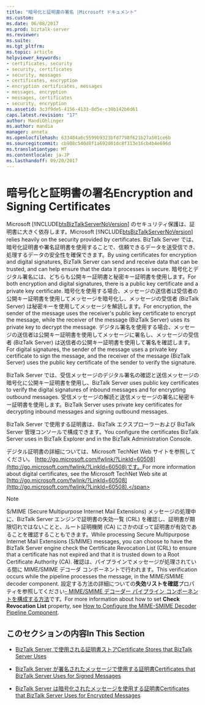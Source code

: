 ```yaml
---
title: "暗号化と証明書の署名 |Microsoft ドキュメント"
ms.custom: 
ms.date: 06/08/2017
ms.prod: biztalk-server
ms.reviewer: 
ms.suite: 
ms.tgt_pltfrm: 
ms.topic: article
helpviewer_keywords:
- certificates, security
- security, certificates
- security, messages
- certificates, encryption
- encryption certificates, messages
- messages, encryption
- messages, certificates
- security, encryption
ms.assetid: 3c3f9de5-4156-4133-8d5e-c30b142b6d61
caps.latest.revision: "17"
author: MandiOhlinger
ms.author: mandia
manager: anneta
ms.openlocfilehash: 633484a6c5599b9323bfd7798f621b27a501ce6b
ms.sourcegitcommit: cb908c540d8f1a692d01dc8f313e16cb4b4e696d
ms.translationtype: MT
ms.contentlocale: ja-JP
ms.lasthandoff: 09/20/2017
---
```

# <a name="encryption-and-signing-certificates"></a><span data-ttu-id="031a8-102">暗号化と証明書の署名</span><span class="sxs-lookup"><span data-stu-id="031a8-102">Encryption and Signing Certificates</span></span>
<span data-ttu-id="031a8-103">Microsoft [!INCLUDE[btsBizTalkServerNoVersion](../includes/btsbiztalkservernoversion-md.md)] のセキュリティ保護は、証明書に大きく依存します。</span><span class="sxs-lookup"><span data-stu-id="031a8-103">Microsoft [!INCLUDE[btsBizTalkServerNoVersion](../includes/btsbiztalkservernoversion-md.md)] relies heavily on the security provided by certificates.</span></span> <span data-ttu-id="031a8-104">BizTalk Server では、暗号化証明書や署名証明書を使用することで、信頼できるデータを送受信でき、処理するデータの安全性を確保できます。</span><span class="sxs-lookup"><span data-stu-id="031a8-104">By using certificates for encryption and digital signatures, BizTalk Server can send and receive data that can be trusted, and can help ensure that the data it processes is secure.</span></span> <span data-ttu-id="031a8-105">暗号化とデジタル署名には、どちらも公開キー証明書と秘密キー証明書を使用します。</span><span class="sxs-lookup"><span data-stu-id="031a8-105">For both encryption and digital signatures, there is a public key certificate and a private key certificate.</span></span> <span data-ttu-id="031a8-106">暗号化を使用する場合、メッセージの送信者は受信者の公開キー証明書を使用してメッセージを暗号化し、メッセージの受信者 (BizTalk Server) は秘密キーを使用してメッセージを解読します。</span><span class="sxs-lookup"><span data-stu-id="031a8-106">For encryption, the sender of the message uses the receiver's public key certificate to encrypt the message, while the receiver of the message (BizTalk Server) uses its private key to decrypt the message.</span></span> <span data-ttu-id="031a8-107">デジタル署名を使用する場合、メッセージの送信者は公開キー証明書を使用してメッセージに署名し、メッセージの受信者 (BizTalk Server) は送信者の公開キー証明書を使用して署名を確認します。</span><span class="sxs-lookup"><span data-stu-id="031a8-107">For digital signatures, the sender of the message uses a private key certificate to sign the message, and the receiver of the message (BizTalk Server) uses the public key certificate of the sender to verify the signature.</span></span>  
  
 <span data-ttu-id="031a8-108">BizTalk Server では、受信メッセージのデジタル署名の確認と送信メッセージの暗号化に公開キー証明書を使用し、</span><span class="sxs-lookup"><span data-stu-id="031a8-108">BizTalk Server uses public key certificates to verify the digital signatures of inbound messages and for encrypting outbound messages.</span></span> <span data-ttu-id="031a8-109">受信メッセージの解読と送信メッセージの署名に秘密キー証明書を使用します。</span><span class="sxs-lookup"><span data-stu-id="031a8-109">BizTalk Server uses private key certificates for decrypting inbound messages and signing outbound messages.</span></span>  
  
 <span data-ttu-id="031a8-110">BizTalk Server で使用する証明書は、BizTalk エクスプローラーおよび BizTalk Server 管理コンソールで構成できます。</span><span class="sxs-lookup"><span data-stu-id="031a8-110">You configure the certificates BizTalk Server uses in BizTalk Explorer and in the BizTalk Administration Console.</span></span>  
  
 <span data-ttu-id="031a8-111">デジタル証明書の詳細については、Microsoft TechNet Web サイトを参照してください。 [http://go.microsoft.com/fwlink/?LinkId=60508](http://go.microsoft.com/fwlink/?LinkId=60508)です。</span><span class="sxs-lookup"><span data-stu-id="031a8-111">For more information about digital certificates, see the Microsoft TechNet Web site at [http://go.microsoft.com/fwlink/?LinkId=60508](http://go.microsoft.com/fwlink/?LinkId=60508).</span></span>  
  
> [!NOTE]
>  <span data-ttu-id="031a8-112">S/MIME (Secure Multipurpose Internet Mail Extensions) メッセージの処理中に、BizTalk Server エンジンで証明書の失効一覧 (CRL) を確認し、証明書が期限切れではないことと、ルート証明機関 (CA) にさかのぼって証明書が有効であることを確認することもできます。</span><span class="sxs-lookup"><span data-stu-id="031a8-112">While processing Secure Multipurpose Internet Mail Extensions (S/MIME) messages, you can choose to have the BizTalk Server engine check the Certificate Revocation List (CRL) to ensure that a certificate has not expired and that it is trusted down to a Root Certificate Authority (CA).</span></span> <span data-ttu-id="031a8-113">確認は、パイプラインでメッセージが処理されている間に MIME/SMIME デコーダ コンポーネントで行われます。</span><span class="sxs-lookup"><span data-stu-id="031a8-113">This verification occurs while the pipeline processes the message, in the MIME/SMIME decoder component.</span></span> <span data-ttu-id="031a8-114">設定する方法の詳細についての**失効リストを確認**プロパティを参照してください[- MIME/SMIME デコーダー パイプライン コンポーネントを構成する方法](../core/how-to-configure-the-mime-smime-decoder-pipeline-component.md)です。</span><span class="sxs-lookup"><span data-stu-id="031a8-114">For more information about how to set **Check Revocation List** property, see [How to Configure the MIME-SMIME Decoder Pipeline Component](../core/how-to-configure-the-mime-smime-decoder-pipeline-component.md).</span></span>  
  
## <a name="in-this-section"></a><span data-ttu-id="031a8-115">このセクションの内容</span><span class="sxs-lookup"><span data-stu-id="031a8-115">In This Section</span></span>  
  
-   [<span data-ttu-id="031a8-116">BizTalk Server で使用される証明書ストア</span><span class="sxs-lookup"><span data-stu-id="031a8-116">Certificate Stores that BizTalk Server Uses</span></span>](../core/certificate-stores-that-biztalk-server-uses.md)  
  
-   [<span data-ttu-id="031a8-117">BizTalk Server が署名されたメッセージで使用する証明書</span><span class="sxs-lookup"><span data-stu-id="031a8-117">Certificates that BizTalk Server Uses for Signed Messages</span></span>](../core/certificates-that-biztalk-server-uses-for-signed-messages.md)  
  
-   [<span data-ttu-id="031a8-118">BizTalk Server は暗号化されたメッセージを使用する証明書</span><span class="sxs-lookup"><span data-stu-id="031a8-118">Certificates that BizTalk Server Uses for Encrypted Messages</span></span>](../core/certificates-that-biztalk-server-uses-for-encrypted-messages.md)